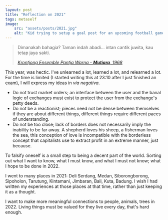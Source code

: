 ```yaml
---
layout: post
title: "Reflection on 2021"
tags: metaself
image:
    src: "assets/posts/2021.jpg"
    alt: "Kid trying to setup a goal post for an upcoming football game"
---
```


> Dimanakah bahagia? Taman indah abadi... intan cantik juwita, kau tetap jaya sakti.
> 
> 
> 
> [_Krontjong Ensemble Pantja Warna - **Mutiara**, 1968_](https://www.youtube.com/watch?v=VmSUSxW7K3A)

This year, was hectic. I've unlearned a lot, learned a lot, and relearned a lot. For the time is limited (I started writing this at 23:10 after I just finished an exam), I will express my ideas in _via negativa_.

- Do not trust market orders; an interface between the user and the banal logic of exchanges must exist to protect the user from the exchange's petty deeds.
- Do not be a reactionist; pieces need not be dense between themselves if they are about different things, different things require different paces of understanding.
- Do not be too close; lack of borders does not necessarily imply the inability to be far away. A shepherd loves his sheep, a fisherman loves the sea, this conception of love is incompatible with the borderless concept that capitalists use to extract profit in an extreme manner, just because.

To falsify oneself is a small step to being a decent part of the world. Sorting out what I want to know, what I must know, and what I must not know; what I hope to be done in 2022.

I went to many places in 2021: Deli Serdang, Medan, Siborongborong, Sipoholon, Tarutung, Kintamani, Jimbaran, Bali, Kuta, Badung. I wish I had written my experiences at those places at that time, rather than just keeping it as a thought.

I want to make more meaningful connections to people, animals, trees in 2022. Living things must be valued for they live every day, that's hard enough.
